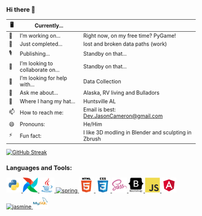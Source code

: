 ### Hi there 👋


| 🖥 | Currently... | |
|----|---|---|
| 🔭 |  I’m working on... | Right now, on my free time? PyGame!|
| 🙌 | Just completed... | lost and broken data paths (work) |
| 🎙 | Publishing... | Standby on that... |
| 👯 |  I’m looking to collaborate on... | Standby on that... |
| 🤔 |  I’m looking for help with... | Data Collection |
| 💬 |  Ask me about... | Alaska, RV living and Bulladors |
| 🧢 | Where I hang my hat...| Huntsville AL |
| 📫 |  How to reach me: | Email is best: Dev.JasonCameron@gmail.com |
| 😄 |  Pronouns: | He/Him |
| ⚡ |  Fun fact: | I like 3D modling in Blender and sculpting in Zbrush |


[![GitHub Streak](http://github-readme-streak-stats.herokuapp.com?user=WebDevJasonCameron&theme=dark&hide_border=true&date_format=M%20j%5B%2C%20Y%5D)](https://git.io/streak-stats)

<h3 align="left">Languages and Tools:</h3>
<p align="left"> 
  <!--PYTHON-->
  <a href="https://docs.python.org/3/" target="_blank" rel="noreferrer"> 
    <img src="https://github.com/WebDevJasonCameron/WebDevJasonCameron/blob/main/python.png" alt="java" width="40" height="40"/> 
  </a>
  <!--Airflow-->
  <a href="https://airflow.apache.org/docs/" target="_blank" rel="noreferrer"> 
    <img src="https://github.com/WebDevJasonCameron/WebDevJasonCameron/blob/main/airflow.png" alt="java" width="40" height="40"/> 
  </a>
  <!--JAVA-->
  <a href="https://www.java.com" target="_blank" rel="noreferrer"> 
    <img src="https://raw.githubusercontent.com/devicons/devicon/master/icons/java/java-original.svg" alt="java" width="40" height="40"/> 
  </a>
  <!--SPRING-->
  <a href="https://spring.io/" target="_blank" rel="noreferrer"> 
    <img src="https://www.vectorlogo.zone/logos/springio/springio-icon.svg" alt="spring" width="40" height="40"/>
  </a>
  <!--HTML-->
  <a href="https://www.w3.org/html/" target="_blank" rel="noreferrer"> 
    <img src="https://raw.githubusercontent.com/devicons/devicon/master/icons/html5/html5-original-wordmark.svg" alt="html5" width="40" height="40"/> 
  </a> 
  <!--CSS-->
  <a href="https://www.w3schools.com/css/" target="_blank" rel="noreferrer"> 
    <img src="https://raw.githubusercontent.com/devicons/devicon/master/icons/css3/css3-original-wordmark.svg" alt="css3" width="40" height="40"/> 
  </a>
  <!--SASS-->
  <a href="https://sass-lang.com" target="_blank" rel="noreferrer"> 
    <img src="https://raw.githubusercontent.com/devicons/devicon/master/icons/sass/sass-original.svg" alt="sass" width="40" height="40"/> 
  </a>
  <!--BOOTSTRAP-->
  <a href="https://getbootstrap.com" target="_blank" rel="noreferrer"> 
   <img src="https://raw.githubusercontent.com/devicons/devicon/master/icons/bootstrap/bootstrap-plain-wordmark.svg" alt="bootstrap" width="40" height="40"/> 
  </a> 
  <!--JAVASCRIPT-->
  <a href="https://developer.mozilla.org/en-US/docs/Web/JavaScript" target="_blank" rel="noreferrer"> 
    <img src="https://raw.githubusercontent.com/devicons/devicon/master/icons/javascript/javascript-original.svg" alt="javascript" width="40" height="40"/>   </a>
  <!--ANGULAR-->
  <a href="https:/angular.io/docs" target="_blank" rel="noreferrer"> 
      <img src="https://github.com/WebDevJasonCameron/WebDevJasonCameron/blob/main/angular.png" alt="angular" width="40" height="40"/>
  </a>
  <!--JASMINE-->
  <a href="https://jasmine.github.io/" target="_blank" rel="noreferrer"> 
    <img src="https://www.vectorlogo.zone/logos/jasmine/jasmine-icon.svg" alt="jasmine" width="40" height="40"/> 
  </a> 
  <!--MYSQL-->
  <a href="https://www.mysql.com/" target="_blank" rel="noreferrer"> 
    <img src="https://raw.githubusercontent.com/devicons/devicon/master/icons/mysql/mysql-original-wordmark.svg" alt="mysql" width="40" height="40"/> 
  </a> 
  <!--NEED TO ADD...-->
  <!--PYTHON-->
  <!--JUPITER-->
</p>

